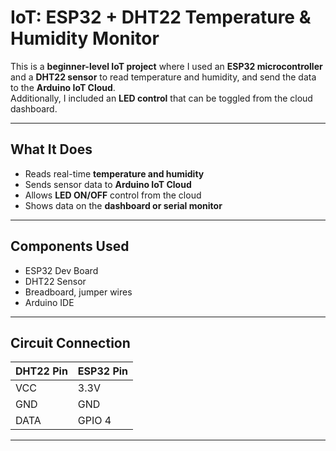 #  IoT: ESP32 + DHT22 Temperature & Humidity Monitor

This is a **beginner-level IoT project** where I used an **ESP32 microcontroller** and a **DHT22 sensor** to read temperature and humidity, and send the data to the **Arduino IoT Cloud**.  
Additionally, I included an **LED control** that can be toggled from the cloud dashboard.

---

##  What It Does

- Reads real-time **temperature and humidity**
- Sends sensor data to **Arduino IoT Cloud**
- Allows **LED ON/OFF** control from the cloud
- Shows data on the **dashboard or serial monitor**

---

##  Components Used

- ESP32 Dev Board
- DHT22 Sensor
- Breadboard, jumper wires
- Arduino IDE

---

##  Circuit Connection

| DHT22 Pin | ESP32 Pin |
|-----------|-----------|
| VCC       | 3.3V      |
| GND       | GND       |
| DATA      | GPIO 4    |


---

